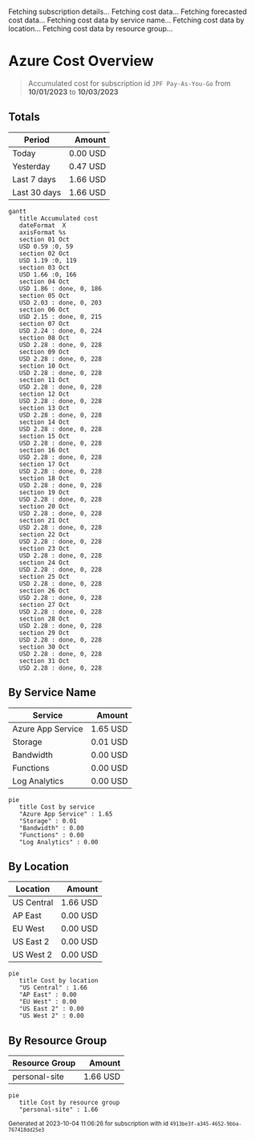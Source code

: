 Fetching subscription details...
Fetching cost data...
Fetching forecasted cost data...
Fetching cost data by service name...
Fetching cost data by location...
Fetching cost data by resource group...
# Azure Cost Overview

> Accumulated cost for subscription id `JPF Pay-As-You-Go` from **10/01/2023** to **10/03/2023**

## Totals

|Period|Amount|
|---|---:|
|Today|0.00 USD|
|Yesterday|0.47 USD|
|Last 7 days|1.66 USD|
|Last 30 days|1.66 USD|

```mermaid
gantt
   title Accumulated cost
   dateFormat  X
   axisFormat %s
   section 01 Oct
   USD 0.59 :0, 59
   section 02 Oct
   USD 1.19 :0, 119
   section 03 Oct
   USD 1.66 :0, 166
   section 04 Oct
   USD 1.86 : done, 0, 186
   section 05 Oct
   USD 2.03 : done, 0, 203
   section 06 Oct
   USD 2.15 : done, 0, 215
   section 07 Oct
   USD 2.24 : done, 0, 224
   section 08 Oct
   USD 2.28 : done, 0, 228
   section 09 Oct
   USD 2.28 : done, 0, 228
   section 10 Oct
   USD 2.28 : done, 0, 228
   section 11 Oct
   USD 2.28 : done, 0, 228
   section 12 Oct
   USD 2.28 : done, 0, 228
   section 13 Oct
   USD 2.28 : done, 0, 228
   section 14 Oct
   USD 2.28 : done, 0, 228
   section 15 Oct
   USD 2.28 : done, 0, 228
   section 16 Oct
   USD 2.28 : done, 0, 228
   section 17 Oct
   USD 2.28 : done, 0, 228
   section 18 Oct
   USD 2.28 : done, 0, 228
   section 19 Oct
   USD 2.28 : done, 0, 228
   section 20 Oct
   USD 2.28 : done, 0, 228
   section 21 Oct
   USD 2.28 : done, 0, 228
   section 22 Oct
   USD 2.28 : done, 0, 228
   section 23 Oct
   USD 2.28 : done, 0, 228
   section 24 Oct
   USD 2.28 : done, 0, 228
   section 25 Oct
   USD 2.28 : done, 0, 228
   section 26 Oct
   USD 2.28 : done, 0, 228
   section 27 Oct
   USD 2.28 : done, 0, 228
   section 28 Oct
   USD 2.28 : done, 0, 228
   section 29 Oct
   USD 2.28 : done, 0, 228
   section 30 Oct
   USD 2.28 : done, 0, 228
   section 31 Oct
   USD 2.28 : done, 0, 228
```

## By Service Name

|Service|Amount|
|---|---:|
|Azure App Service|1.65 USD|
|Storage|0.01 USD|
|Bandwidth|0.00 USD|
|Functions|0.00 USD|
|Log Analytics|0.00 USD|

```mermaid
pie
   title Cost by service
   "Azure App Service" : 1.65
   "Storage" : 0.01
   "Bandwidth" : 0.00
   "Functions" : 0.00
   "Log Analytics" : 0.00
```

## By Location

|Location|Amount|
|---|---:|
|US Central|1.66 USD|
|AP East|0.00 USD|
|EU West|0.00 USD|
|US East 2|0.00 USD|
|US West 2|0.00 USD|

```mermaid
pie
   title Cost by location
   "US Central" : 1.66
   "AP East" : 0.00
   "EU West" : 0.00
   "US East 2" : 0.00
   "US West 2" : 0.00
```

## By Resource Group

|Resource Group|Amount|
|---|---:|
|personal-site|1.66 USD|

```mermaid
pie
   title Cost by resource group
   "personal-site" : 1.66
```

<sup>Generated at 2023-10-04 11:06:26 for subscription with id `4913be3f-a345-4652-9bba-767418dd25e3`</sup>

